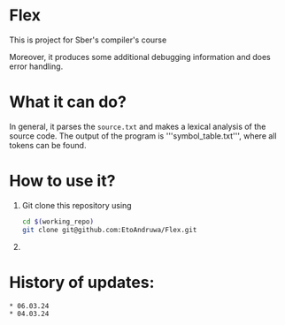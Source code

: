 # Flex
This is project for Sber's compiler's course

Moreover, it produces some additional debugging information and does error handling.

# What it can do?
In general, it parses the ```source.txt``` and makes a lexical analysis of the source code. The output of the program is '''symbol_table.txt''', where all tokens can be found. 

# How to use it?
1. Git clone this repository using 
    ```bash 
    cd $(working_repo)
    git clone git@github.com:EtoAndruwa/Flex.git 
    ```
2.
# History of updates:
    * 06.03.24
    * 04.03.24